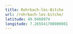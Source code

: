 ```yaml
---
title: Rohrbach-lès-Bitche
url: /rohrbach-les-bitche/
latitude: 49.0460974
longitude: 7.265541700000001
---
```

